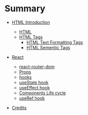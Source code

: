 <!-- # Summary

* [Introduction](README.md) -->


# Summary

* [HTML Introduction](docs/basic-html/README.md)
  * [HTML](docs/basic-html/01-introduction.md)
  * [HTML Tags](docs/basic-html/02-tags.md)
    * [HTML Text Formatting Tags](docs/basic-html/03-text-formatting-tags.md)
    * [HTML Sementic Tags](docs/basic-html/04-sementic-tags.md)

* [React](docs/react/react-intro.md)
  * [react-router-dom](docs/react/react-router-dom.md)
  * [Props](docs/react/props.md)
  * [hooks](docs/react/README.md)
  * [useState hook](docs/react/useState.md)
  * [useEffect hook](docs/react/useEffect.md)
  * [Components Life cycle](docs/react/component-life-cycle.md)
  * [useRef hook](docs/react/useRef.md)

* [Credits](docs/credits.md)